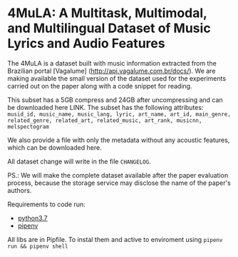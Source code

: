 # 4MuLA: A Multitask, Multimodal, and Multilingual Dataset of Music Lyrics and Audio Features
The 4MuLA is a dataset built with music information extracted from the Brazilian portal [Vagalume] (http://api.vagalume.com.br/docs/).
We are making available the small version of the dataset used for the experiments carried out on the paper along with a code snippet for reading.

This subset has a 5GB compress and 24GB after uncompressing and can be downloaded here LINK.
The subset has the following attributes:
`musid_id, music_name, music_lang, lyric, art_name, art_id, main_genre, related_genre, related_art, related_music, art_rank, musicnn, melspectogram`

We also provide a file with only the metadata without any acoustic features, which can be downloaded here.

All dataset change will write in the file `CHANGELOG`. 

PS.: We will make the complete dataset available after the paper evaluation process, because the storage service may disclose the name of the paper's authors.


Requirements to code run:
- [python3.7](https://www.python.org/downloads/release/python-370/)
- [pipenv](https://pypi.org/project/pipenv/)

All libs are in Pipfile. To instal them and active to enviroment using `pipenv run && pipenv shell` 
